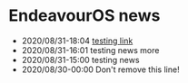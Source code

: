 # EndeavourOS news

- 2020/08/31-18:04 [testing link](https://github.com/endeavouros-team/PKGBUILDS/blob/master/welcome/Adding-own-commands.md)
- 2020/08/31-16:01 testing news more
- 2020/08/31-15:00 testing news
- 2020/08/30-00:00 Don't remove this line!
